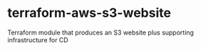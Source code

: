 # terraform-aws-s3-website
Terraform module that produces an S3 website plus supporting infrastructure for CD
